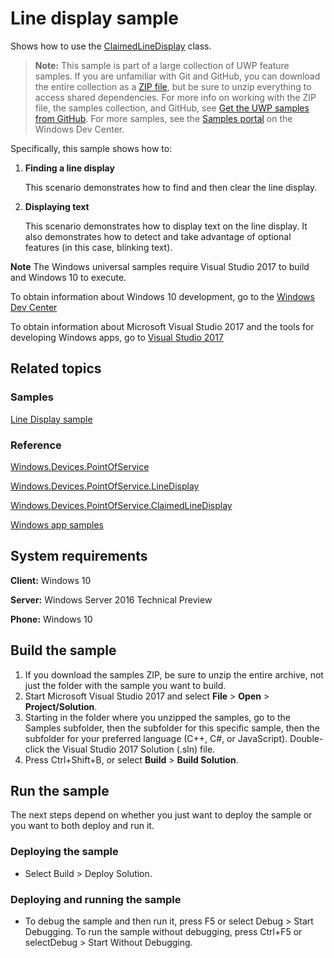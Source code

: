 <!---
  category: DevicesSensorsAndPower
  samplefwlink: http://go.microsoft.com/fwlink/p/?LinkId=620015
--->

# Line display sample

Shows how to use the [ClaimedLineDisplay](https://docs.microsoft.com/uwp/api/Windows.Devices.PointOfService.ClaimedLineDisplay) class.

> **Note:** This sample is part of a large collection of UWP feature samples. 
> If you are unfamiliar with Git and GitHub, you can download the entire collection as a 
> [ZIP file](https://github.com/Microsoft/Windows-universal-samples/archive/master.zip), but be 
> sure to unzip everything to access shared dependencies. For more info on working with the ZIP file, 
> the samples collection, and GitHub, see [Get the UWP samples from GitHub](https://aka.ms/ovu2uq). 
> For more samples, see the [Samples portal](https://aka.ms/winsamples) on the Windows Dev Center. 

Specifically, this sample shows how to:

1.  **Finding a line display**

    This scenario demonstrates how to find and then clear the line display.

2.  **Displaying text**

    This scenario demonstrates how to display text on the line display.
    It also demonstrates how to detect and take advantage of optional features (in this case, blinking text).

**Note** The Windows universal samples require Visual Studio 2017 to build and Windows 10 to execute.
 
To obtain information about Windows 10 development, go to the [Windows Dev Center](http://go.microsoft.com/fwlink/?LinkID=532421)

To obtain information about Microsoft Visual Studio 2017 and the tools for developing Windows apps, go to [Visual Studio 2017](http://go.microsoft.com/fwlink/?LinkID=532422)

## Related topics

### Samples

[Line Display sample](/Samples/LineDisplay)

### Reference

[Windows.Devices.PointOfService](http://msdn.microsoft.com/library/windows/apps/dn298071)

[Windows.Devices.PointOfService.LineDisplay](https://docs.microsoft.com/uwp/api/Windows.Devices.PointOfService.LineDisplay)

[Windows.Devices.PointOfService.ClaimedLineDisplay](https://docs.microsoft.com/uwp/api/Windows.Devices.PointOfService.ClaimedLineDisplay)

[Windows app samples](http://go.microsoft.com/fwlink/p/?LinkID=227694)

## System requirements

**Client:** Windows 10

**Server:** Windows Server 2016 Technical Preview

**Phone:** Windows 10

## Build the sample

1. If you download the samples ZIP, be sure to unzip the entire archive, not just the folder with the sample you want to build. 
2. Start Microsoft Visual Studio 2017 and select **File** \> **Open** \> **Project/Solution**.
3. Starting in the folder where you unzipped the samples, go to the Samples subfolder, then the subfolder for this specific sample, then the subfolder for your preferred language (C++, C#, or JavaScript). Double-click the Visual Studio 2017 Solution (.sln) file.
4. Press Ctrl+Shift+B, or select **Build** \> **Build Solution**.

## Run the sample

The next steps depend on whether you just want to deploy the sample or you want to both deploy and run it.

### Deploying the sample

- Select Build > Deploy Solution. 

### Deploying and running the sample

- To debug the sample and then run it, press F5 or select Debug >  Start Debugging. To run the sample without debugging, press Ctrl+F5 or selectDebug > Start Without Debugging. 
